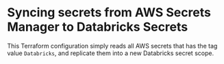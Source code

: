 # Syncing secrets from AWS Secrets Manager to Databricks Secrets

This Terraform configuration simply reads all AWS secrets that has the tag value `Databricks`, and replicate them into a new Databricks secret scope.
